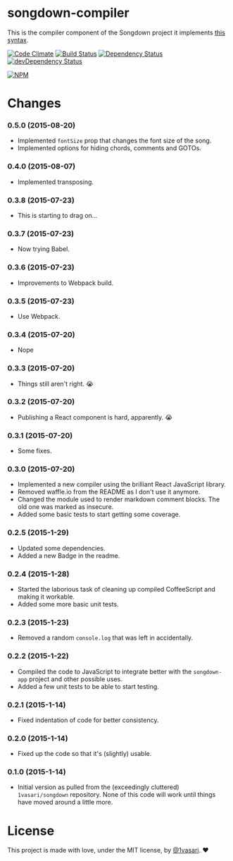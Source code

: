 # songdown-compiler

This is the compiler component of the Songdown project it implements [this syntax](https://github.com/1vasari/songdown-app/wiki/The-Songdown-Syntax).

[![Code Climate](https://codeclimate.com/github/1vasari/songdown-compiler/badges/gpa.svg)](https://codeclimate.com/github/1vasari/songdown-compiler)
[![Build Status](https://travis-ci.org/1vasari/songdown-compiler.svg)](https://travis-ci.org/1vasari/songdown-compiler)
[![Dependency Status](https://david-dm.org/1vasari/songdown-compiler.svg)](https://david-dm.org/1vasari/songdown-compiler)
[![devDependency Status](https://david-dm.org/1vasari/songdown-compiler/dev-status.svg)](https://david-dm.org/1vasari/songdown-compiler#info=devDependencies)

[![NPM](https://nodei.co/npm/songdown-compiler.png?downloads=true&downloadRank=true&stars=true)](https://nodei.co/npm/songdown-compiler/)

# Changes

### 0.5.0 (2015-08-20)
- Implemented `fontSize` prop that changes the font size of the song.
- Implemented options for hiding chords, comments and GOTOs.

### 0.4.0 (2015-08-07)
- Implemented transposing.

### 0.3.8 (2015-07-23)
- This is starting to drag on...

### 0.3.7 (2015-07-23)
- Now trying Babel.

### 0.3.6 (2015-07-23)
- Improvements to Webpack build.

### 0.3.5 (2015-07-23)
- Use Webpack.

### 0.3.4 (2015-07-20)
- Nope

### 0.3.3 (2015-07-20)
- Things still aren't right. :sob:

### 0.3.2 (2015-07-20)
- Publishing a React component is hard, apparently. :sob:

### 0.3.1 (2015-07-20)
- Some fixes.

### 0.3.0 (2015-07-20)
- Implemented a new compiler using the brilliant React JavaScript library.
- Removed waffle.io from the README as I don't use it anymore.
- Changed the module used to render markdown comment blocks. The old one was marked as insecure.
- Added some basic tests to start getting some coverage.

### 0.2.5 (2015-1-29)
- Updated some dependencies.
- Added a new Badge in the readme.

### 0.2.4 (2015-1-28)
- Started the laborious task of cleaning up compiled CoffeeScript and making it workable.
- Added some more basic unit tests.

### 0.2.3 (2015-1-23)
- Removed a random `console.log` that was left in accidentally.

### 0.2.2 (2015-1-22)
- Compiled the code to JavaScript to integrate better with the `songdown-app` project and other possible uses.
- Added a few unit tests to be able to start testing.

### 0.2.1 (2015-1-14)
- Fixed indentation of code for better consistency.

### 0.2.0 (2015-1-14)
- Fixed up the code so that it's (slightly) usable.

### 0.1.0 (2015-1-14)
- Initial version as pulled from the (exceedingly cluttered) `1vasari/songdown` repository. None of this code will work until things have moved around a little more.

# License

This project is made with love, under the MIT license, by [@1vasari](https://twitter.com/1vasari). :heart:
